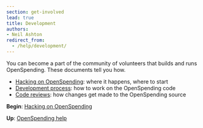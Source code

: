 ```yaml
---
section: get-involved
lead: true
title: Development
authors:
- Neil Ashton
redirect_from:
  - /help/development/
---
```

You can become a part of the community of volunteers that builds and runs OpenSpending. These documents tell you how.

* [Hacking on OpenSpending](./volunteer): where it happens, where to start
* [Development process](./process): how to work on the OpenSpending code
* [Code reviews](./review): how changes get made to the OpenSpending source

**Begin**: [Hacking on OpenSpending](./volunteer)

**Up**: [OpenSpending help](../)
